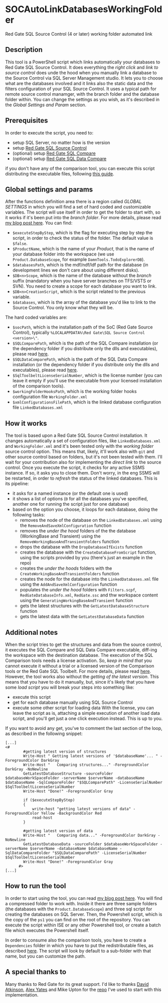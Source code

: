 # SOCAutoLinkDatabasesWorkingFolder
Red Gate SQL Source Control (4 or later) working folder automated link

## Description
This tool is a PowerShell script which links automatically your databases to Red Gate SQL Source Control. It does everything the _right click_ and _link to source control_ does unde the hood when you manually link a database to the Source Control via SQL Server Management studio. It lets you to choose what are the databases involved and it links also the static data and the filters configuration of your SQL Source Control.
It uses a typical path for remote source control manamger, with the branch folder and the database folder within. You can change the settings as you wish, as it's described in the _Global Settings and Param_ section.

## Prerequisites
In order to execute the script, you need to:
- setup SQL Server, no matter how is the version
- setup [Red Gate SQL Source Control](http://www.red-gate.com/products/sql-development/sql-source-control/)
- (optional) setup [Red Gate SQL Compare](http://www.red-gate.com/products/sql-development/sql-compare/)
- (optional) setup [Red Gate SQL Data Compare](http://www.red-gate.com/products/sql-development/sql-data-compare/)

if you don't have any of the comparison tool, you can execute this script distributing the executable files, following [this guide](https://documentation.red-gate.com/display/SC12/Changes+to+distribution+of+command+line).

## Global settings and params
After the functions definition area there is a region called _GLOBAL SETTINGS_ in which you will find a set of hard coded and customizable variables. The  script will use itself in order to get the folder to start with, so it works if it's been put into the _branch folder_. For more details, please read [my blog post here](https://suxstellino.wordpress.com/2016/06/28/automatically-link-databases-to-red-gate-sql-source-control/).
You can find:
- `$executeStepByStep`, which is the flag for executing step by step the script, in order to check the status of the folder. The default value is `$false`.
- `$ProductName`, which is the name of your _Product_, that is the name of your database folder into the workspace (we use `Product.DatabaseScope`, for example `DamnTools.TodoExplorerDB`).
- `$databasesPath`, which is the mdf/ndf/ldf path for the database (in development lines we don't care about using different disks).
- `$DB<n>Scope`, which is the name of the database without the _branch_ suffix (mandatory when you have server branches on TFS/VSTS or SVN). You need to create a scope for each database you want to link.
- `$DB<n>CreationScript`, which is the script related to the previous variable.
- `$databases`, which is the array of the database you'd like to link to the Source Control. You only know what they will be.

The hard coded variables are:
- `$socPath`, which is the installation path of the SoC (Red Gate Source Control), typically `%LOCALAPPDATA%\Red Gate\SQL Source Control <version>\"`.
- `$SQLComparePath`, which is the path of the SQL Compare installation (or the dependency folder if you distribute only the dlls and executables), please read [here](https://documentation.red-gate.com/display/SC12/Changes+to+distribution+of+command+line).
- `$SQLDataComparePath`, which is the path of the SQL Data Compare installation (or the dependency folder if you distribute only the dlls and executables), please read [here](https://documentation.red-gate.com/display/SC12/Changes+to+distribution+of+command+line).
- `$SqlToolbeltLicenseSerialNumber`, which is the license number (you can leave it empty if you'll use the executable from your licensed installation of the comparison tools).
- `$workingFolderHooksPath`, which is the working folder hooks configuration file `WorkingFolder.xml`
- `$xmlConfigurationsFilePath`, which is the linked database configuration file `LinkedDatabases.xml`

## How it works
The tool is based upon a Red Gate SQL Source Control installation. It changes automatically a set of configuration files, like `LinkedDatabases.xml` and `WorkingFolder.xml` and it's been tested only with the *working folder* source control option. This means that, likely, it'll work also with `git` and other source control based on folders, but it's not been tested with them. I'll wait for your contribution also for implementing the *direct link* to the source control.
Once you execute the script, it checks for any active SSMS instance. If so, it asks you to close them. Don't worry, in the eng SSMS will be restarted, in order to _refresh_ the status of the linked databases.
This is its pipeline:
- it asks for a named instance (or the default one is used)
- it shows a list of options (`0` for all the databases you've specified, another one for running the script just for one database)
- based on the option you choose, it loops for each database, doing the following tasks:
  - removes the node of the database on the `LinkedDatabases.xml` using the `RemoveAndSaveXmlConfiguration` function
  - removes the _under the hood_ folders of the the database (WorkingBase and Transient) using the `RemoveWorkingBaseAndTransientFolders` function
  - drops the database with the `DropDatabaseIfExists` function
  - creates the database with the `CreateDatabaseFromScript` function, using the scripts provided by you (there's just an example in the repo)
  - creates the _under the hoods_ folders with the `CreateWorkingBaseAndTransientFolders` function
  - creates the node for the database into the `LinkedDatabases.xml` file using the `AddAndSaveXmlConfiguration` function
  - populates the _under the hood_ folders with `Filters.scpf`, `RedGateDatabaseInfo.xml`, `RedGate.ssc` and thw workspace content using the `GeneratingWorkingBaseAndTransient` function
  - gets the latest structures with the `GetLatestDatabaseStructure` function
  - gets the latest data with the `GetLatestDatabaseData` function

## Additional notes
When the script tries to get the structures and data from the source control, it executes the SQL Compare and SQL Data Compare executable, diff-ing the workspace with the destination database. The execution of the SQL Comparison tools needs a license activation. So, *keep in mind that* you cannot execute it without a trial or a licensed version of the Comparison tools or the Red Gate SQL Toolbelt. For more details, please read [here](https://suxstellino.wordpress.com/2016/06/28/automatically-link-databases-to-red-gate-sql-source-control/).
However, the tool works also without the _getting of the latest version_. This means that you have to do it manually, but, since it's likely that you have some _load script_ you will break your steps into something like:
- execute this script
- get for each database manually using SQL Source Control
- execute some other script for loading data
With the license, you can leave the script as is, attaching a simple execution of another load data script, and you'll get just a one click execution instead. This is up to you.

If you want to avoid any get, you've to comment the last section of the loop, as described in the following snippet:

```
[...]
<#
        #getting latest version of structures 
        Write-Host " Getting latest versions of '$databaseName'... " -ForegroundColor DarkGray
        Write-Host "   Comparing structures..." -ForegroundColor DarkGray -NoNewline
        GetLatestDatabaseStructure -sourceFolder $databaseWorkSpaceFolder -serverName $serverName -databaseName $databaseName -SqlCompareFolder "$SQLComparePath" -LicenseSerialNumber $SqlToolbeltLicenseSerialNumber
        Write-Host "Done!" -ForegroundColor Gray

        if ($executeStepByStep)
        {
            write-host "getting latest versions of data" -ForegroundColor Yellow -BackgroundColor Red
            read-host
        }

        #getting latest version of data
        Write-Host "   Comparing data..." -ForegroundColor DarkGray -NoNewline
        GetLatestDatabaseData -sourceFolder $databaseWorkSpaceFolder -serverName $serverName -databaseName $databaseName -SqlDataCompareFolder "$SQLDataComparePath" -LicenseSerialNumber $SqlToolbeltLicenseSerialNumber
        Write-Host "Done!" -ForegroundColor Gray
      #>
[...]
```

## How to run the tool
In order to start using the tool, you can read [my blog post here](https://suxstellino.wordpress.com/2016/06/28/automatically-link-databases-to-red-gate-sql-source-control/).
You will find a compressed folder to work with. Inside it there are three sample folders (the databases with the `Product.DatabaseScope`) and three sql script for creating the databases on SQL Server. Then, the Powershell script, which is the copy of the `ps1` you can find on the root of the repository.
You can execute the script within ISE or any other Powershell tool, or create a batch file which executes the Powershell itself.

In order to consume also the comparison tools, you have to create a `Dependencies` folder in which you have to put the redistributable files, as described [here](https://documentation.red-gate.com/display/SC12/Changes+to+distribution+of+command+line). The script will look by default to a sub-folder with that name, but you can customize the path.

## A special thanks to
Many thanks to Red Gate for its great support. 
I'd like to thanks [David Atkinson](https://twitter.com/dtabase), [Alex Yates](https://twitter.com/_alexyates_) and Mike Upton for the [repo](https://github.com/MatthewFlatt/SOCAutoLinkDatabases) I've used to start with this implementation.
